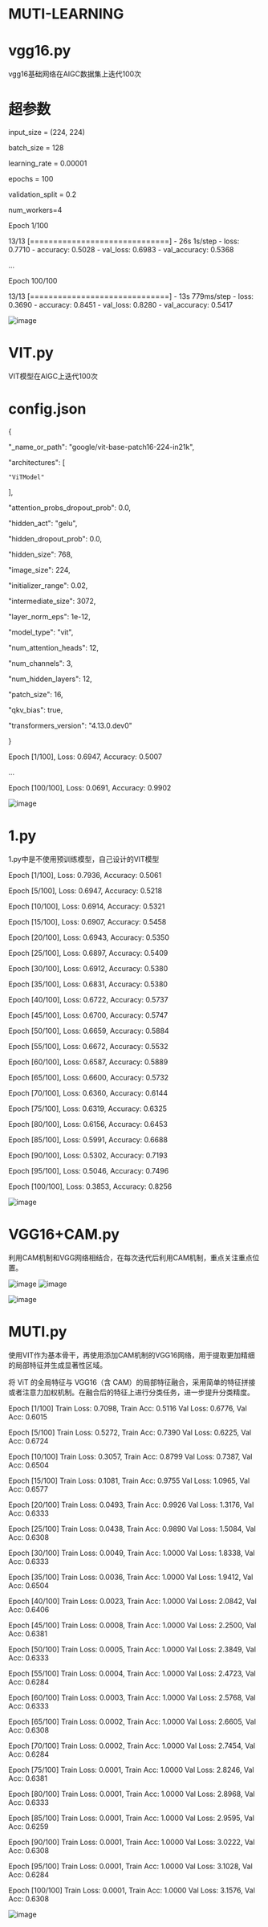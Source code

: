 # MUTI-LEARNING

# vgg16.py

vgg16基础网络在AIGC数据集上迭代100次

# 超参数

input_size = (224, 224)

batch_size = 128

learning_rate = 0.00001

epochs = 100

validation_split = 0.2

num_workers=4

Epoch 1/100

13/13 [==============================] - 26s 1s/step - loss: 0.7710 - accuracy: 0.5028 - val_loss: 0.6983 - val_accuracy: 0.5368

...

Epoch 100/100

13/13 [==============================] - 13s 779ms/step - loss: 0.3690 - accuracy: 0.8451 - val_loss: 0.8280 - val_accuracy: 0.5417

![image](https://github.com/user-attachments/assets/dc08d720-518f-414c-8812-319e923bc283)

# VIT.py

VIT模型在AIGC上迭代100次

# config.json

{

  "_name_or_path": "google/vit-base-patch16-224-in21k",
  
  "architectures": [
  
    "ViTModel"
    
  ],
  
  "attention_probs_dropout_prob": 0.0,
  
  "hidden_act": "gelu",
  
  "hidden_dropout_prob": 0.0,
  
  "hidden_size": 768,
  
  "image_size": 224,
  
  "initializer_range": 0.02,
  
  "intermediate_size": 3072,
  
  "layer_norm_eps": 1e-12,
  
  "model_type": "vit",
  
  "num_attention_heads": 12,
  
  "num_channels": 3,
  
  "num_hidden_layers": 12,
  
  "patch_size": 16,
  
  "qkv_bias": true,
  
  "transformers_version": "4.13.0.dev0"
  
}

Epoch [1/100], Loss: 0.6947, Accuracy: 0.5007

...

Epoch [100/100], Loss: 0.0691, Accuracy: 0.9902

![image](https://github.com/user-attachments/assets/3fb3c525-e6fc-4080-a1c0-c6b0f719be19)

# 1.py

1.py中是不使用预训练模型，自己设计的VIT模型

Epoch [1/100], Loss: 0.7936, Accuracy: 0.5061

Epoch [5/100], Loss: 0.6947, Accuracy: 0.5218

Epoch [10/100], Loss: 0.6914, Accuracy: 0.5321

Epoch [15/100], Loss: 0.6907, Accuracy: 0.5458

Epoch [20/100], Loss: 0.6943, Accuracy: 0.5350

Epoch [25/100], Loss: 0.6897, Accuracy: 0.5409

Epoch [30/100], Loss: 0.6912, Accuracy: 0.5380

Epoch [35/100], Loss: 0.6831, Accuracy: 0.5380

Epoch [40/100], Loss: 0.6722, Accuracy: 0.5737

Epoch [45/100], Loss: 0.6700, Accuracy: 0.5747

Epoch [50/100], Loss: 0.6659, Accuracy: 0.5884

Epoch [55/100], Loss: 0.6672, Accuracy: 0.5532

Epoch [60/100], Loss: 0.6587, Accuracy: 0.5889

Epoch [65/100], Loss: 0.6600, Accuracy: 0.5732

Epoch [70/100], Loss: 0.6360, Accuracy: 0.6144

Epoch [75/100], Loss: 0.6319, Accuracy: 0.6325

Epoch [80/100], Loss: 0.6156, Accuracy: 0.6453

Epoch [85/100], Loss: 0.5991, Accuracy: 0.6688

Epoch [90/100], Loss: 0.5302, Accuracy: 0.7193

Epoch [95/100], Loss: 0.5046, Accuracy: 0.7496

Epoch [100/100], Loss: 0.3853, Accuracy: 0.8256

![image](https://github.com/user-attachments/assets/236c6922-ae70-428e-b3e4-26d11c83113d)

# VGG16+CAM.py

利用CAM机制和VGG网络相结合，在每次迭代后利用CAM机制，重点关注重点位置。

![image](https://github.com/user-attachments/assets/a122db20-b1ef-4b61-a409-717ac377a395)  ![image](https://github.com/user-attachments/assets/f895e633-3c02-4553-ab97-394607582f35)

![image](https://github.com/user-attachments/assets/1143416c-431e-4906-a3ab-63c967a52764)

# MUTI.py

使用VIT作为基本骨干，再使用添加CAM机制的VGG16网络，用于提取更加精细的局部特征并生成显著性区域。

将 ViT 的全局特征与 VGG16（含 CAM）的局部特征融合，采用简单的特征拼接或者注意力加权机制。在融合后的特征上进行分类任务，进一步提升分类精度。

Epoch [1/100] Train Loss: 0.7098, Train Acc: 0.5116 Val Loss: 0.6776, Val Acc: 0.6015

Epoch [5/100] Train Loss: 0.5272, Train Acc: 0.7390 Val Loss: 0.6225, Val Acc: 0.6724

Epoch [10/100] Train Loss: 0.3057, Train Acc: 0.8799 Val Loss: 0.7387, Val Acc: 0.6504

Epoch [15/100] Train Loss: 0.1081, Train Acc: 0.9755 Val Loss: 1.0965, Val Acc: 0.6577

Epoch [20/100] Train Loss: 0.0493, Train Acc: 0.9926 Val Loss: 1.3176, Val Acc: 0.6333

Epoch [25/100] Train Loss: 0.0438, Train Acc: 0.9890 Val Loss: 1.5084, Val Acc: 0.6308

Epoch [30/100] Train Loss: 0.0049, Train Acc: 1.0000 Val Loss: 1.8338, Val Acc: 0.6333

Epoch [35/100] Train Loss: 0.0036, Train Acc: 1.0000 Val Loss: 1.9412, Val Acc: 0.6504

Epoch [40/100] Train Loss: 0.0023, Train Acc: 1.0000 Val Loss: 2.0842, Val Acc: 0.6406

Epoch [45/100] Train Loss: 0.0008, Train Acc: 1.0000 Val Loss: 2.2500, Val Acc: 0.6381

Epoch [50/100] Train Loss: 0.0005, Train Acc: 1.0000 Val Loss: 2.3849, Val Acc: 0.6333

Epoch [55/100] Train Loss: 0.0004, Train Acc: 1.0000 Val Loss: 2.4723, Val Acc: 0.6284

Epoch [60/100] Train Loss: 0.0003, Train Acc: 1.0000 Val Loss: 2.5768, Val Acc: 0.6333

Epoch [65/100] Train Loss: 0.0002, Train Acc: 1.0000 Val Loss: 2.6605, Val Acc: 0.6308

Epoch [70/100] Train Loss: 0.0002, Train Acc: 1.0000 Val Loss: 2.7454, Val Acc: 0.6284

Epoch [75/100] Train Loss: 0.0001, Train Acc: 1.0000 Val Loss: 2.8246, Val Acc: 0.6381

Epoch [80/100] Train Loss: 0.0001, Train Acc: 1.0000 Val Loss: 2.8968, Val Acc: 0.6333

Epoch [85/100] Train Loss: 0.0001, Train Acc: 1.0000 Val Loss: 2.9595, Val Acc: 0.6259

Epoch [90/100] Train Loss: 0.0001, Train Acc: 1.0000 Val Loss: 3.0222, Val Acc: 0.6308

Epoch [95/100] Train Loss: 0.0001, Train Acc: 1.0000 Val Loss: 3.1028, Val Acc: 0.6284

Epoch [100/100] Train Loss: 0.0001, Train Acc: 1.0000 Val Loss: 3.1576, Val Acc: 0.6308

![image](https://github.com/user-attachments/assets/4be368a7-9e36-429a-b3e9-2e6f3f515277)
